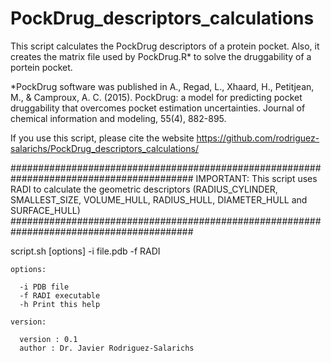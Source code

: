 # PockDrug_descriptors_calculations
This script calculates the PockDrug descriptors of a protein pocket. Also, it creates the matrix file used by PockDrug.R* to solve the druggability of a portein pocket.

*PockDrug software was published in A., Regad, L., Xhaard, H., Petitjean, M., & Camproux, A. C. (2015). PockDrug: a model for predicting pocket druggability that overcomes pocket estimation uncertainties. Journal of chemical information and modeling, 55(4), 882-895.

If you use this script, please cite the website https://github.com/rodriguez-salarichs/PockDrug_descriptors_calculations/

#########################################################################################
    IMPORTANT: This script uses RADI to calculate the geometric descriptors 
      (RADIUS_CYLINDER, SMALLEST_SIZE, VOLUME_HULL, RADIUS_HULL, DIAMETER_HULL and SURFACE_HULL) 
#########################################################################################
   
   script.sh [options] -i file.pdb -f RADI

    options:

      -i PDB file
      -f RADI executable
      -h Print this help

    version:

      version : 0.1
      author : Dr. Javier Rodriguez-Salarichs
      
      
